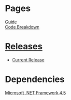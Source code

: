 # Pages
[Guide](guide.md)  
[Code Breakdown](code.md)  
# [Releases](https://github.com/Alih787/Reinforcement-Learning-Tic-Tac-Toe/releases)  
* [Current Release](https://github.com/Alih787/Reinforcement-Learning-Tic-Tac-Toe/releases/tag/1.0.0)  
# Dependencies  
[Microsoft .NET Framework 4.5](https://www.microsoft.com/en-gb/download/details.aspx?id=30653)  
